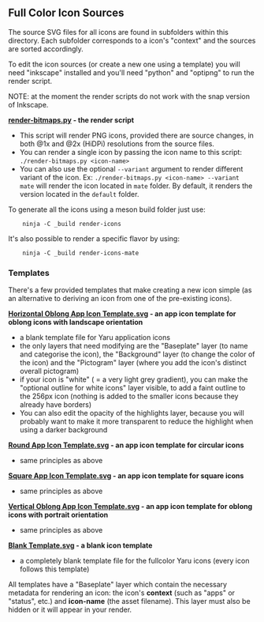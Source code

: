 ## Full Color Icon Sources

The source SVG files for all icons are found in subfolders within this directory. Each subfolder corresponds to a icon's "context" and the sources are sorted accordingly.

To edit the icon sources (or create a new one using a template) you will need "inkscape" installed and you'll need "python" and "optipng" to run the render script.

NOTE: at the moment the render scripts do not work with the snap version of Inkscape.

**[render-bitmaps.py](./render-bitmaps.py) - the render script**
 - This script will render PNG icons, provided there are source changes, in both @1x and @2x (HiDPi) resolutions from the source files.
 - You can render a single icon by passing the icon name to this script: `./render-bitmaps.py <icon-name>`
 - You can also use the optional `--variant` argument to render different variant of the icon. Ex: `./render-bitmaps.py <icon-name> --variant mate` will render the icon located in `mate` folder. By default, it renders the version located in the `default` folder.

To generate all the icons using a meson build folder just use:

        ninja -C _build render-icons

It's also possible to render a specific flavor by using:

        ninja -C _build render-icons-mate

### Templates

There's a few provided templates that make creating a new icon simple (as an alternative to deriving an icon from one of the pre-existing icons).

**[Horizontal Oblong App Icon Template.svg](./Horizontal%20Oblong%20App%20Icon%20Template.svg) - an app icon template for oblong icons with landscape orientation**
 - a blank template file for Yaru application icons
 - the only layers that need modifying are the "Baseplate" layer (to name and categorise the icon), the "Background" layer (to change the color of the icon) and the "Pictogram" layer (where you add the icon's distinct overall pictogram)
 - if your icon is "white" ( = a very light grey gradient), you can make the "optional outline for white icons" layer visible, to add a faint outline to the 256px icon (nothing is added to the smaller icons because they already have borders)
 - You can also edit the opacity of the highlights layer, because you will probably want to make it more transparent to reduce the highlight when using a darker background

**[Round App Icon Template.svg](./Round%20App%20Icon%20Template.svg) - an app icon template for circular icons**
 - same principles as above

**[Square App Icon Template.svg](./Square%20App%20Icon%20Template.svg) - an app icon template for square icons**
 - same principles as above

**[Vertical Oblong App Icon Template.svg](./Vertical%20Oblong%20App%20Icon%20Template.svg) - an app icon template for oblong icons with portrait orientation**
 - same principles as above

**[Blank Template.svg](./Blank%20Template.svg) - a blank icon template**
 - a completely blank template file for the fullcolor Yaru icons (every icon follows this template)

All templates have a "Baseplate" layer which contain the necessary metadata for rendering an icon: the icon's **context** (such as "apps" or "status", etc.) and **icon-name** (the asset filename). This layer must also be hidden or it will appear in your render.
